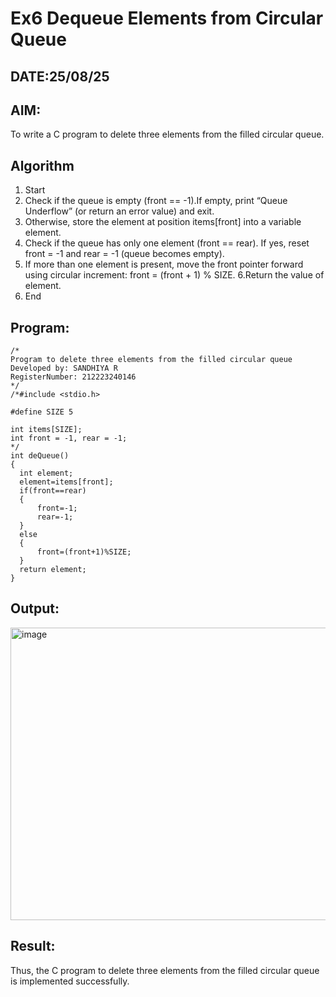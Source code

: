 # Ex6 Dequeue Elements from Circular Queue
## DATE:25/08/25
## AIM:
To write a C program to delete three elements from the filled circular queue.

## Algorithm
1. Start
2. Check if the queue is empty (front == -1).If empty, print “Queue Underflow” (or return an error value) and exit.
3. Otherwise, store the element at position items[front] into a variable element.
4.  Check if the queue has only one element (front == rear).
     If yes, reset front = -1 and rear = -1 (queue becomes empty).
5. If more than one element is present, move the front pointer forward using circular increment:
      front = (front + 1) % SIZE.
6.Return the value of element.
7. End

## Program:
```
/*
Program to delete three elements from the filled circular queue
Developed by: SANDHIYA R
RegisterNumber: 212223240146 
*/
/*#include <stdio.h>

#define SIZE 5

int items[SIZE];
int front = -1, rear = -1;
*/
int deQueue() 
{
  int element;
  element=items[front];
  if(front==rear)
  {
      front=-1;
      rear=-1;
  }
  else
  {
      front=(front+1)%SIZE;
  }
  return element;
}

```

## Output:

<img width="1145" height="468" alt="image" src="https://github.com/user-attachments/assets/7e6c7cd5-835b-4839-bd7f-453037017359" />


## Result:
Thus, the C program to delete three elements from the filled circular queue is implemented successfully.
